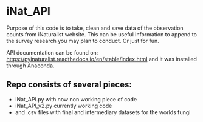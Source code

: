 # iNat_API
 
Purpose of this code is to take, clean and save data of the observation counts from iNaturalist website. This can be useful information to append to the survey research you may plan to conduct. Or just for fun.

API documentation can be found on: https://pyinaturalist.readthedocs.io/en/stable/index.html and it was installed through Anaconda.

## Repo consists of several pieces:
- iNat_API.py with now non working piece of code
- iNat_API_v2.py currently working code
- and .csv files with final and intermediary datasets for the worlds fungi